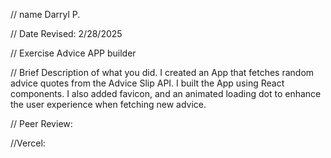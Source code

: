 // name 
Darryl P.

 // Date Revised: 
2/28/2025

 // Exercise 
Advice APP builder

 // Brief Description of what you did. 
I created an App that fetches random advice quotes from the Advice Slip API. I built the App using React components. I also added favicon, and an animated loading dot to enhance the user experience when fetching new advice.

 // Peer Review:





//Vercel:
